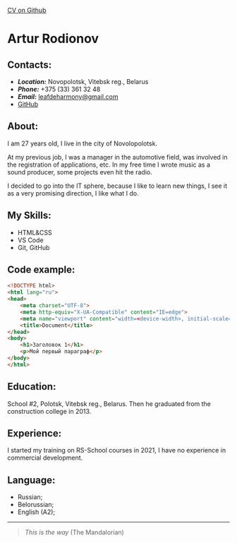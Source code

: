 [CV on Github](https://github.com/LeafdeHarmony/rsschool-cv)
# Artur Rodionov
## Contacts:
* ___Location:___ Novopolotsk, Vitebsk reg., Belarus
* ___Phone:___ +375 (33) 361 32 48
* ___Email:___ leafdeharmony@gmail.com
* [GitHub](https://github.com/LeafdeHarmony)

## About: 
I am 27 years old, I live in the city of Novolopolotsk.

 At my previous job, I was a manager in the automotive field, was involved in the registration of applications, etc. In my free time I wrote music as a sound producer, some projects even hit the radio. 
 
 I decided to go into the IT sphere, because I like to learn new things, I see it as a very promising direction, I like what I do.

## My Skills:

* HTML&CSS
* VS Code
* Git, GitHub

## Code example:
```html
<!DOCTYPE html>
<html lang="ru">
<head>
    <meta charset="UTF-8">
    <meta http-equiv="X-UA-Compatible" content="IE=edge">
    <meta name="viewport" content="width=<device-width>, initial-scale=1.0">
    <title>Document</title>
</head>
<body>
    <h1>Заголовок 1</h1>
    <p>Мой первый параграф</p>
</body>
</html>
```
## Education:
School #2, Polotsk, Vitebsk reg., Belarus. Then he graduated from the construction college in 2013.

## Experience:
I started my training on RS-School courses in 2021, I have no experience in commercial development.

## Language:
* Russian; 
* Belorussian;
* English (A2);

***
> _This is the way_ (The Mandalorian)
